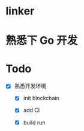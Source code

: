# linker

# 熟悉下 Go 开发


# Todo
- [x] 熟悉开发环境
	- [x] init blockchain
	- [x] add CI 
	- [x] build run 


